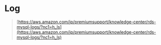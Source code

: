 Log
===
>[https://aws.amazon.com/jp/premiumsupport/knowledge-center/rds-mysql-logs/?nc1=h_ls](https://aws.amazon.com/jp/premiumsupport/knowledge-center/rds-mysql-logs/?nc1=h_ls)

<br>
